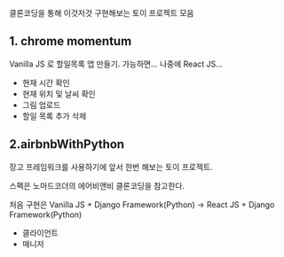 클론코딩을 통해 이것저것 구현해보는 토이 프로젝트 모음
## 1. chrome momentum

Vanilla JS 로 할일목록 앱 만들기.
가능하면... 나중에 React JS...

- 현재 시간 확인
- 현재 위치 및 날씨 확인
- 그림 업로드
- 할일 목록 추가 삭제

## 2.airbnbWithPython

장고 프레임워크를 사용하기에 앞서 한번 해보는 토이 프로젝트.

스펙은 노마드코더의 에어비앤비 클론코딩을 참고한다.

처음 구현은 Vanilla JS + Django Framework(Python) -> React JS + Django Framework(Python)

- 클라이언트
- 매니저
